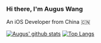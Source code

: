 ### Hi there, I'm Augus Wang
An iOS Developer from China 🇨🇳 

[![Augus' github stats](https://github-readme-stats.vercel.app/api?username=iAugux&show_icons=true&count_private=true&theme=radical)](https://github.com/iAugux)
[![Top Langs](https://github-readme-stats.vercel.app/api/top-langs/?username=iAugux&layout=compact)](https://github.com/iAugux)
